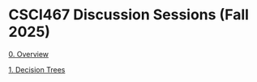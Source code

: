 # CSCI467 Discussion Sessions (Fall 2025)

[0. Overview](0-overview)

[1. Decision Trees](1-dtrees)
